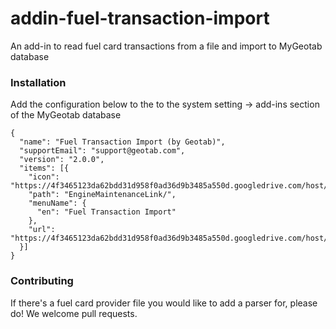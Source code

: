 # addin-fuel-transaction-import
An add-in to read fuel card transactions from a file and import to MyGeotab database 

### Installation
Add the configuration below to the to the system setting -> add-ins section of the MyGeotab database
```
{
  "name": "Fuel Transaction Import (by Geotab)",
  "supportEmail": "support@geotab.com",
  "version": "2.0.0",
  "items": [{
    "icon": "https://4f3465123da62bdd31d958f0ad36d9b3485a550d.googledrive.com/host/0B2gIwKD5rJDcUGZLRy12X0J5dG8/images/icon.png",
    "path": "EngineMaintenanceLink/",
    "menuName": {
      "en": "Fuel Transaction Import"
    },
    "url": "https://4f3465123da62bdd31d958f0ad36d9b3485a550d.googledrive.com/host/0B2gIwKD5rJDcUGZLRy12X0J5dG8/importFuelTransactions.html"
  }]
}
```

### Contributing
If there's a fuel card provider file you would like to add a parser for, please do! We welcome pull requests.
